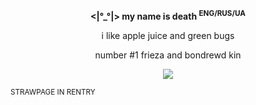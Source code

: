
__<p align="center"><|°_°|> my name is death <sup>ENG/RUS/UA</sup></p>__

<p align="center">i like apple juice and green bugs</p>

<p align="center">number #1 frieza and bondrewd kin</p>

<p align="center">
  <img src="https://github.com/user-attachments/assets/4a2f7e20-31fd-4fe2-bf4d-5b0e4dc93a05">
</p>
<sup>STRAWPAGE IN RENTRY</sup>
